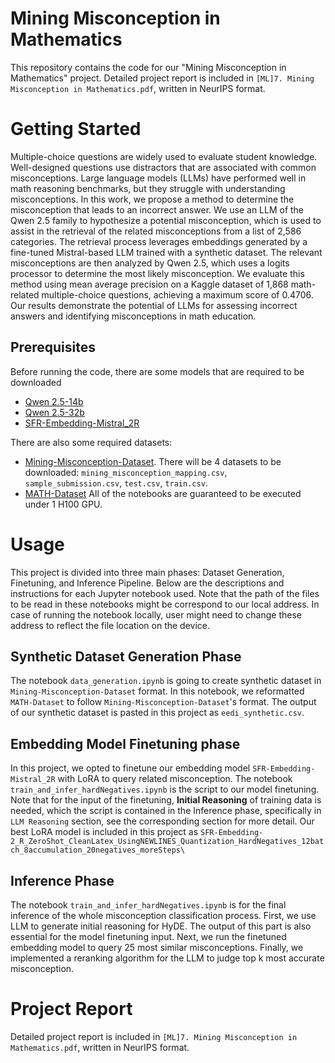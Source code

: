 # Mining Misconception in Mathematics
This repository contains the code for our "Mining Misconception in Mathematics" project. Detailed project report is included in `[ML]7. Mining Misconception in Mathematics.pdf`, written in NeurIPS format.
# Getting Started
Multiple-choice questions are widely used to evaluate student knowledge. Well-designed questions use distractors that are associated with common misconceptions. Large language models (LLMs) have performed well in math reasoning benchmarks, but they struggle with understanding misconceptions. In this work, we propose a method to determine the misconception that leads to an incorrect answer. We use an LLM of the Qwen 2.5 family to hypothesize a potential misconception, which is used to assist in the retrieval of the related misconceptions from a list of 2,586 categories. The retrieval process leverages embeddings generated by a fine-tuned Mistral-based LLM trained with a synthetic dataset. The relevant misconceptions are then analyzed by Qwen 2.5, which uses a logits processor to determine the most likely misconception. We evaluate this method using mean average precision on a Kaggle dataset of 1,868 math-related multiple-choice questions, achieving a maximum score of 0.4706. Our results demonstrate the potential of LLMs for assessing incorrect answers and identifying misconceptions in math education.
## Prerequisites
Before running the code, there are some models that are required to be downloaded
- [Qwen 2.5-14b](https://huggingface.co/Qwen/Qwen2.5-14B-Instruct-AWQ)
- [Qwen 2.5-32b](https://huggingface.co/Qwen/Qwen2.5-32B-Instruct-AWQ)
- [SFR-Embedding-Mistral_2R](https://huggingface.co/Salesforce/SFR-Embedding-2_R)

There are also some required datasets:
- [Mining-Misconception-Dataset](https://www.kaggle.com/competitions/eedi-mining-misconceptions-in-mathematics/data). There will be 4 datasets to be downloaded: `mining_misconception_mapping.csv`, `sample_submission.csv`, `test.csv`, `train.csv`. 
- [MATH-Dataset](https://github.com/hendrycks/math)
All of the notebooks are guaranteed to be executed under 1 H100 GPU. 
# Usage
This project is divided into three main phases: Dataset Generation, Finetuning, and Inference Pipeline. Below are the descriptions and instructions for each Jupyter notebook used. Note that the path of the files to be read in these notebooks might be correspond to our local address. In case of running the notebook locally, user might need to change these address to reflect the file location on the device.

## Synthetic Dataset Generation Phase
The notebook `data_generation.ipynb` is going to create synthetic dataset in `Mining-Misconception-Dataset` format. In this notebook, we reformatted `MATH-Dataset` to follow `Mining-Misconception-Dataset`'s format. The output of our synthetic dataset is pasted in this project as `eedi_synthetic.csv`.

## Embedding Model Finetuning phase
In this project, we opted to finetune our embedding model `SFR-Embedding-Mistral_2R` with LoRA to query related misconception. The notebook `train_and_infer_hardNegatives.ipynb` is the script to our model finetuning. Note that for the input of the finetuning, **Initial Reasoning** of training data is needed, which the script is contained in the Inference phase, specifically in `LLM Reasoning` section, see the corresponding section for more detail.  Our best LoRA model is included in this project as `SFR-Embedding-2_R_ZeroShot_CleanLatex_UsingNEWLINES_Quantization_HardNegatives_12batch_8accumulation_20negatives_moreSteps\`

## Inference Phase
The notebook `train_and_infer_hardNegatives.ipynb` is for the final inference of the whole misconception classification process.  First, we use LLM to generate initial reasoning for HyDE. The output of this part is also essential for the model finetuning input. Next, we run the finetuned embedding model to query 25 most similar misconceptions. Finally, we implemented a reranking algorithm for the LLM to judge top k most accurate misconception.

# Project Report
Detailed project report is included in `[ML]7. Mining Misconception in Mathematics.pdf`, written in NeurIPS format.
